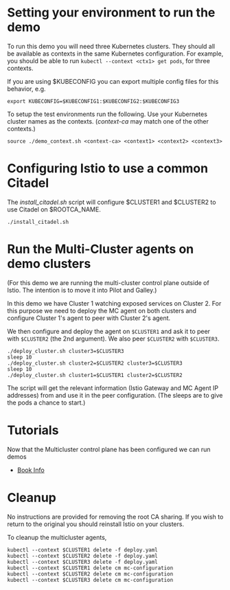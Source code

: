 
# Setting your environment to run the demo

To run this demo you will need three Kubernetes clusters.  They should all be available
as contexts in the same Kubernetes configuration.  For example, you should be able to
run `kubectl --context <ctx1> get pods`, for three contexts. 

If you are using $KUBECONFIG you can export multiple config files for this behavior, e.g.

```
export KUBECONFIG=$KUBECONFIG1:$KUBECONFIG2:$KUBECONFIG3
```

To setup the test environments run the following.  Use your Kubernetes cluster names as the contexts.  (_context-ca_ may match one of the other contexts.)

```
source ./demo_context.sh <context-ca> <context1> <context2> <context3>
```

# Configuring Istio to use a common Citadel 

The _install_citadel.sh_ script will configure $CLUSTER1 and $CLUSTER2 to use Citadel on $ROOTCA_NAME.

```
./install_citadel.sh
```

# Run the Multi-Cluster agents on demo clusters

(For this demo we are running the multi-cluster control plane outside of Istio.  The intention is to move it into Pilot and Galley.)

In this demo we have Cluster 1 watching exposed services on Cluster 2.
For this purpose we need to deploy the MC agent on both clusters and configure Cluster 1's agent
to peer with Cluster 2's agent.

We then configure and deploy the agent on `$CLUSTER1` and ask it to peer with `$CLUSTER2` (the 2nd argument).  We also peer `$CLUSTER2` with `$CLUSTER3`.

```
./deploy_cluster.sh cluster3=$CLUSTER3
sleep 10
./deploy_cluster.sh cluster2=$CLUSTER2 cluster3=$CLUSTER3
sleep 10
./deploy_cluster.sh cluster1=$CLUSTER1 cluster2=$CLUSTER2
```

The script will get the relevant information (Istio Gateway and MC Agent IP addresses) from and use it in the peer configuration.  (The sleeps are to give the pods a chance to start.)

# Tutorials

Now that the Multicluster control plane has been configured we can run demos

- [Book Info](../tutorial/bookinfo/README.md)

# Cleanup

No instructions are provided for removing the root CA sharing.  If you wish to return to the
original you should reinstall Istio on your clusters.

To cleanup the multicluster agents,


```
kubectl --context $CLUSTER1 delete -f deploy.yaml 
kubectl --context $CLUSTER2 delete -f deploy.yaml 
kubectl --context $CLUSTER3 delete -f deploy.yaml
kubectl --context $CLUSTER1 delete cm mc-configuration 
kubectl --context $CLUSTER2 delete cm mc-configuration 
kubectl --context $CLUSTER3 delete cm mc-configuration 
```
